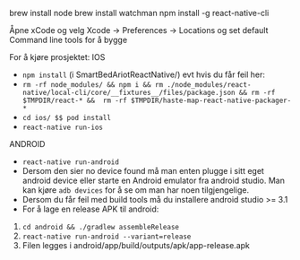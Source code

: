 brew install node
brew install watchman
npm install -g react-native-cli

Åpne xCode og velg Xcode -> Preferences -> Locations
og set default Command line tools for å bygge

For å kjøre prosjektet:
IOS
- ```npm install``` (i SmartBedAriotReactNative/) evt hvis du får feil her:
- ```rm -rf node_modules/ && npm i && rm ./node_modules/react-native/local-cli/core/__fixtures__/files/package.json && rm -rf $TMPDIR/react-* &&  rm -rf $TMPDIR/haste-map-react-native-packager-*```
- ```cd ios/ $$ pod install```
- ```react-native run-ios```


ANDROID
- ```react-native run-android```
- Dersom den sier no device found må man enten plugge i sitt eget android device eller starte en Android emulator fra android studio. Man kan kjøre ```adb devices``` for å se om man har noen tilgjengelige.
- Dersom du får feil med build tools må du installere android studio >= 3.1
- For å lage en release APK til android:
1. ```cd android && ./gradlew assembleRelease```
2. ```react-native run-android --variant=release```
3. Filen legges i android/app/build/outputs/apk/app-release.apk
